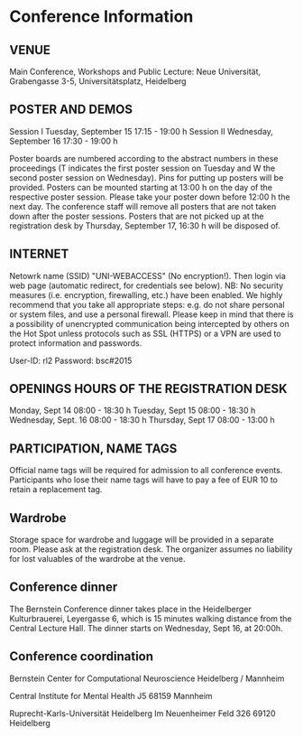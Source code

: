 Conference Information
======================

VENUE
-----
Main Conference, Workshops and Public Lecture:
Neue Universität, Grabengasse 3-5, Universitätsplatz, Heidelberg

POSTER AND DEMOS
----------------
Session I Tuesday, September 15		17:15 - 19:00 h
Session II Wednesday, September 16	17:30 - 19:00 h

Poster boards are numbered according to the abstract numbers in these proceedings (T indicates the first poster session on Tuesday and W the second poster session on Wednesday). Pins for putting up posters will be provided. Posters can be mounted starting at 13:00 h on the day of the respective poster session. Please take your poster down before 12:00 h the next day. The conference staff will remove all posters that are not taken down after the poster sessions. Posters that are not picked up at the registration desk by Thursday, September 17, 16:30 h will be disposed of.

INTERNET
--------
Netowrk name (SSID) "UNI-WEBACCESS" (No encryption!). Then login via web page (automatic redirect, for credentials see below). 
NB: No security measures (i.e. encryption, firewalling, etc.) have been enabled. We highly recommend that you take all appropriate steps: e.g. do not share personal or system files, and use a personal firewall. Please keep in mind that there is a possibility of unencrypted communication being intercepted by others on the Hot Spot unless protocols such as SSL (HTTPS) or a VPN are used to protect information and passwords.

User-ID:  rl2
Password: bsc#2015


OPENINGS HOURS OF THE REGISTRATION DESK
---------------------------------------
Monday, Sept 14     08:00 - 18:30 h
Tuesday, Sept 15    08:00 - 18:30 h
Wednesday, Sept. 16 08:00 - 18:30 h
Thursday, Sept 17   08:00 - 13:00 h

PARTICIPATION, NAME TAGS
------------------------
Official name tags will be required for admission to all conference events. Participants who lose their name tags will have to pay a fee of EUR 10 to retain a replacement tag.

Wardrobe
--------
Storage space for wardrobe and luggage will be provided in a separate room. Please ask at the registration desk. The organizer assumes no liability for lost valuables of the wardrobe at the venue.

Conference dinner
-----------------
The Bernstein Conference dinner takes place in the Heidelberger Kulturbrauerei, Leyergasse 6, which is 15 minutes walking distance from the Central Lecture Hall. The dinner starts on Wednesday, Sept 16, at 20:00h.

Conference coordination
-----------------------

Bernstein Center for Computational Neuroscience Heidelberg / Mannheim

Central Institute for Mental Health
J5
68159 Mannheim

Ruprecht-Karls-Universität Heidelberg
Im Neuenheimer Feld 326
69120 Heidelberg
